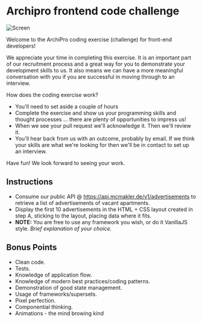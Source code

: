 # Archipro frontend code challenge


![Screen](https://archipro.co.nz/themes/archipro2/images/archipro_dev.png)

Welcome to the ArchiPro coding exercise (challenge) for front-end developers!

We appreciate your time in completing this exercise. It is an important part of our recruitment process and a great way for you to demonstrate your development skills to us. It also means we can have a more meaningful conversation with you if you are successful in moving through to an interview.

How does the coding exercise work?
  *	You'll need to set aside a couple of hours
  *	Complete the exercise and show us your programming skills and thought processes … there are plenty of opportunities to impress us!
  *	When we see your pull request we'll acknowledge it. Then we'll review it.
  *	You'll hear back from us with an outcome, probably by email.  If we think your skills are what we're looking for then we'll be in contact to set up an interview.

Have fun! We look forward to seeing your work.


## Instructions

* Consume our public API @ https://api.mcmakler.de/v1/advertisements to retrieve a list of advertisements of vacant apartments.
* Display the first 10 advertisements in the HTML + CSS layout created in step A, sticking to the layout, placing data where it fits.
* **NOTE:** You are free to use any framework you wish, or do it VanillaJS style. *Brief explanation of your choice.*

## Bonus Points

* Clean code.
* Tests.
* Knowledge of application flow.
* Knowledge of modern best practices/coding patterns.
* Demonstration of good state management.
* Usage of frameworks/supersets.
* Pixel perfection.
* Componential thinking.
* Animations - the mind browing kind 